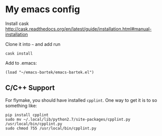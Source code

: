 My emacs config
===============

Install cask
http://cask.readthedocs.org/en/latest/guide/installation.html#manual-installation

Clone it into `~` and add run

    cask install

Add to .emacs:

    (load "~/emacs-bartek/emacs-bartek.el")


## C/C++ Support

For flymake, you should have installed `cpplint`. One way to get it is to so something like:

```
pip install cpplint
sudo mv ~/.local/lib/python2.7/site-packages/cpplint.py /usr/local/bin/cpplint.py
sudo chmod 755 /usr/local/bin/cpplint.py
```
